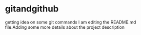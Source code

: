 # gitandgithub
getting idea on some git commands
I am editing the README.md file.Adding some more details about the project description
